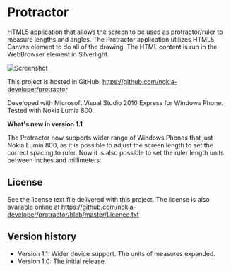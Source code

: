 Protractor
==========

HTML5 application that allows the screen to be used as protractor/ruler to
measure lengths and angles. The Protractor application utilizes HTML5 Canvas
element to do all of the drawing. The HTML content is run in the WebBrowser
element in Silverlight.

![Screenshot](https://github.com/nokia-developer/protractor/raw/master/doc/length_measure_small.png)

This project is hosted in GitHub: https://github.com/nokia-developer/protractor

Developed with Microsoft Visual Studio 2010 Express for Windows Phone. Tested
with Nokia Lumia 800.

**What's new in version 1.1**

The Protractor now supports wider range of Windows Phones that just Nokia Lumia
800, as it is possible to adjust the screen length to set the correct spacing to
ruler. Now it is also possible to set the ruler length units between inches and
millimeters.


License
--------------------------------------------------------------------------------

See the license text file delivered with this project. The license is also
available online at
https://github.com/nokia-developer/protractor/blob/master/Licence.txt


Version history
--------------------------------------------------------------------------------

* Version 1.1: Wider device support. The units of measures expanded.
* Version 1.0: The initial release.
